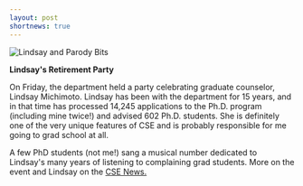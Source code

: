 ```yaml
---
layout: post
shortnews: true
---
```


<img src="{{ site.base }}/img/lindsay-party.jpg" alt="Lindsay and Parody Bits"
       class="pull-right">
       
**Lindsay's Retirement Party**

On Friday, the department held a party celebrating graduate counselor,
Lindsay Michimoto. Lindsay has been with the department for 15 years,
and in that time has processed 14,245 applications to the
Ph.D. program (including mine twice!) and advised 602
Ph.D. students. She is definitely one of the very unique features of
CSE and is probably responsible for me going to grad school at all.

A few PhD students (not me!)  sang a musical number dedicated to
Lindsay's many years of listening to complaining grad students. More
on the event and Lindsay on the [CSE
News.](https://news.cs.washington.edu/2015/01/10/cses-2015/)